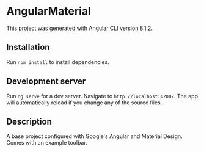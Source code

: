 # AngularMaterial

This project was generated with [Angular CLI](https://github.com/angular/angular-cli) version 8.1.2.

## Installation

Run `npm install` to install dependencies.

## Development server

Run `ng serve` for a dev server. Navigate to `http://localhost:4200/`. The app will automatically reload if you change any of the source files.

## Description

A base project configured with Google's Angular and Material Design. Comes with an example toolbar.
